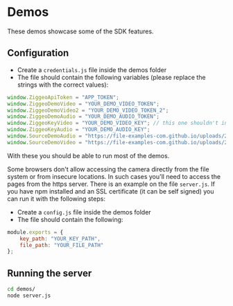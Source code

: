 # Demos

These demos showcase some of the SDK features.

## Configuration
- Create a `credentials.js` file inside the demos folder
- The file should contain the following variables (please replace the strings with the correct values):
```js
window.ZiggeoApiToken = "APP_TOKEN";
window.ZiggeoDemoVideo = "YOUR_DEMO_VIDEO_TOKEN";
window.ZiggeoDemoVideo2 = "YOUR_DEMO_VIDEO_TOKEN_2";
window.ZiggeoDemoAudio = "YOUR_DEMO_AUDIO_TOKEN";
window.ZiggeoKeyVideo = "YOUR_DEMO_VIDEO_KEY"; // this one shouldn't include the underscore
window.ZiggeoKeyAudio = "YOUR_DEMO_AUDIO_KEY";
window.SourceDemoAudio = "https://file-examples-com.github.io/uploads/2017/11/file_example_WAV_5MG.wav";
window.SourceDemoVideo = "https://file-examples-com.github.io/uploads/2017/04/file_example_MP4_480_1_5MG.mp4";
```
With these you should be able to run most of the demos.

Some browsers don't allow accessing the camera directly from the file system or from insecure locations. In such cases you'll need to access the pages from the https server.
There is an example on the file `server.js`. If you have npm installed and an SSL certificate (it can be self signed) you can run it with the following steps:
- Create a `config.js` file inside the demos folder
- The file should contain the following:
```js
module.exports = {
    key_path: "YOUR_KEY_PATH",
    file_path: "YOUR_FILE_PATH"
};
```

## Running the server
```bash
cd demos/
node server.js
```